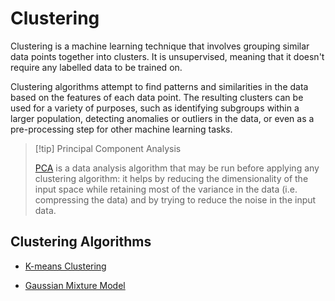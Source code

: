 # Clustering

Clustering is a machine learning technique that involves grouping similar data points together into clusters. It is unsupervised, meaning that it doesn't require any labelled data to be trained on.

Clustering algorithms attempt to find patterns and similarities in the data based on the features of each data point. The resulting clusters can be used for a variety of purposes, such as identifying subgroups within a larger population, detecting anomalies or outliers in the data, or even as a pre-processing step for other machine learning tasks.

> [!tip] Principal Component Analysis
> 
> [PCA](AI%20and%20ML/Unit%202/Unsupervised%20Learning/Principal%20Component%20Analysis.md) is a data analysis algorithm that may be run before applying any clustering algorithm: it helps by reducing the dimensionality of the input space while retaining most of the variance in the data (i.e. compressing the data) and by trying to reduce the noise in the input data.

## Clustering Algorithms

- [K-means Clustering](/AI%20and%20ML/Unit%202/Unsupervised%20Learning/K-means%20Clustering.md)

- [Gaussian Mixture Model](/AI%20and%20ML/Unit%202/Unsupervised%20Learning/Gaussian%20Mixture%20Model.md)